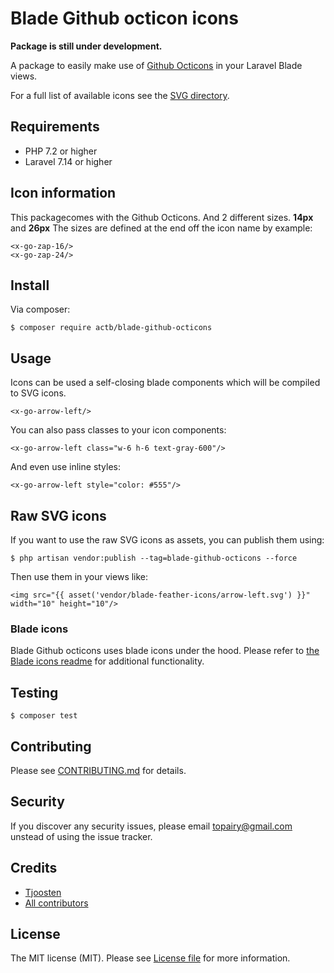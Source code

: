 # Blade Github octicon icons 

**Package is still under development.**

A package to easily make use of [Github Octicons](https://primer.style/octicons/) in your Laravel Blade views. 

For a full list of available icons see the [SVG directory](https://github.com/Activisme-be/Blade-github-octicons/tree/master/resources/svg).

## Requirements 

- PHP 7.2 or higher 
- Laravel 7.14 or higher 

## Icon information 

This packagecomes with the Github Octicons. And 2 different sizes. **14px** and **26px** 
The sizes are defined at the end off the icon name by example: 

```
<x-go-zap-16/>
<x-go-zap-24/>
```

## Install 

Via composer: 

```
$ composer require actb/blade-github-octicons
```

## Usage 

Icons can be used a self-closing blade components which will be compiled to SVG icons.

```
<x-go-arrow-left/>
```

You can also pass classes to your icon components: 

```
<x-go-arrow-left class="w-6 h-6 text-gray-600"/>
```

And even use inline styles: 

```
<x-go-arrow-left style="color: #555"/>
```

## Raw SVG icons 

If you want to use the raw SVG icons as assets, you can publish them using: 

```
$ php artisan vendor:publish --tag=blade-github-octicons --force
```

Then use them in your views like: 

```
<img src="{{ asset('vendor/blade-feather-icons/arrow-left.svg') }}" width="10" height="10"/>
```

### Blade icons 

Blade Github octicons uses blade icons under the hood. Please refer to [the Blade icons readme](https://github.com/driesvints/blade-icons/blob/master/README.md) for additional
functionality.

## Testing 

```
$ composer test
```

## Contributing 

Please see [CONTRIBUTING.md](CONTRIBUTING.md) for details. 

## Security 

If you discover any security issues, please email [topairy@gmail.com](mailto:topairy@gmail.com) unstead of using the issue tracker. 

## Credits 

- [Tjoosten](https://github.com/Tjoosten) 
- [All contributors](https://github.com/Activisme-be/Blade-github-octicons/graphs/contributors)

## License 

The MIT license (MIT). Please see [License file](LICENSE.md) for more information. 
